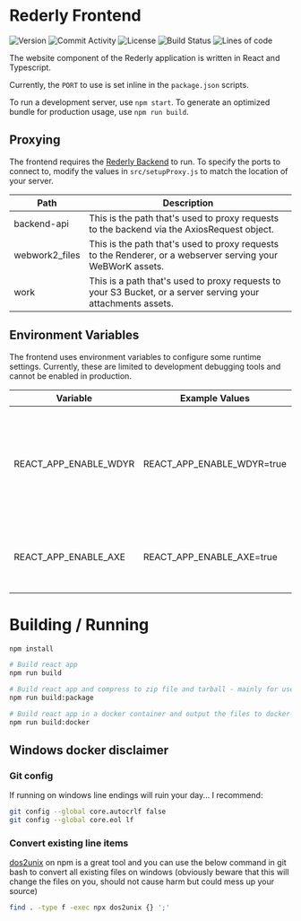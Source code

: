 # Rederly Frontend

![Version](https://img.shields.io/github/v/release/rederly/frontend?style=plastic)
![Commit Activity](https://img.shields.io/github/commit-activity/m/rederly/frontend?style=plastic)
![License](https://img.shields.io/github/license/rederly/frontend?style=plastic)
![Build Status](https://img.shields.io/github/workflow/status/rederly/frontend/Node.js%20CI?style=plastic)
![Lines of code](https://img.shields.io/tokei/lines/github/rederly/frontend?style=plastic)

The website component of the Rederly application is written in React and Typescript.

Currently, the `PORT` to use is set inline in the `package.json` scripts.

To run a development server, use `npm start`.
To generate an optimized bundle for production usage, use `npm run build`.

## Proxying

The frontend requires the [Rederly Backend](https://github.com/rederly/backend) to run. To specify the ports to connect to, modify the values in `src/setupProxy.js` to match the location of your server.

| Path | Description |
| --- | --- |
| backend-api | This is the path that's used to proxy requests to the backend via the AxiosRequest object. |
| webwork2_files | This is the path that's used to proxy requests to the Renderer, or a webserver serving your WeBWorK assets. |
| work | This is a path that's used to proxy requests to your S3 Bucket, or a server serving your attachments assets. |

## Environment Variables

The frontend uses environment variables to configure some runtime settings. Currently, these are limited to development debugging tools and cannot be enabled in production.

| Variable | Example Values | Description |
| --- | --- | --- |
| REACT_APP_ENABLE_WDYR | REACT_APP_ENABLE_WDYR=true | This enables [WhyDidYouRender](https://github.com/welldone-software/why-did-you-render) functionality. This is useful for optimization debugging, or finding problems caused by unnecessary rerenders. |
| REACT_APP_ENABLE_AXE | REACT_APP_ENABLE_AXE=true | This enables [React Axe](https://github.com/dequelabs/react-axe) functionality. This is useful for accessibility (a11y) auditing. |

# Building / Running
```bash
npm install

# Build react app
npm run build

# Build react app and compress to zip file and tarball - mainly for use within github actions
npm run build:package

# Build react app in a docker container and output the files to docker-output
npm run build:docker
```

## Windows docker disclaimer
### Git config
If running on windows line endings will ruin your day... I recommend:
```bash
git config --global core.autocrlf false
git config --global core.eol lf
```

### Convert existing line items
[dos2unix](https://www.npmjs.com/package/dos2unix) on npm is a great tool and you can use the below command in git bash to convert all existing files on windows (obviously beware that this will change the files on you, should not cause harm but could mess up your source)
```bash
find . -type f -exec npx dos2unix {} ';'
```
